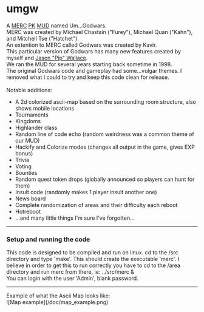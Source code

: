 umgw
====

A <a href="http://en.wikipedia.org/wiki/Merc_(MUD)">MERC</a> <a href="http://en.wikipedia.org/wiki/Player_killing#Player_killing">PK</a> <a href="http://en.wikipedia.org/wiki/MUD">MUD</a> named Um...Godwars.
<br>
MERC was created by Michael Chastain ("Furey"), Michael Quan ("Kahn"), and Mitchell Tse ("Hatchet").
<br>
An extention to MERC called Godwars was created by Kavir.
<br>
This particular version of Godwars has many new features created by myself and <a href="https://github.com/piptastic">Jason "Pip" Wallace</a>.
<br>
We ran the MUD for several years starting back sometime in 1998.
<br>
The original Godwars code and gameplay had some...vulgar themes.  I removed what I could to try and keep this code clean for release.
<br>
<br>
Notable additions:
<ul>
  <li>A 2d colorized ascii-map based on the surrounding room structure, also shows mobile locations</li>
  <li>Tournaments</li>
  <li>Kingdoms</li>
	<li>Highlander class</li>
  <li>Random line of code echo (random weirdness was a common theme of our MUD)</li>
	<li>Hackify and Colorize modes (changes all output in the game, gives EXP bonus)</li>
  <li>Trivia</li>
  <li>Voting</li>
  <li>Bounties</li>
  <li>Random quest token drops (globally announced so players can hunt for them)</li>
  <li>Insult code (randomly makes 1 player insult another one)</li>
  <li>News board</li>
  <li>Complete randomization of areas and their difficulty each reboot</li>
  <li>Hotreboot</li>
  <li>...and many little things I'm sure I've forgotten...</li>
</ul>

<hr>
<h3>Setup and running the code</h3>
This code is designed to be compiled and run on linux.  cd to the /src directory and type 'make'.  
This should create the executable 'merc'.  I believe in order to get this to run correctly you have
to cd to the /area directory and run merc from there, ie: ../src/merc &
<br>
You can login with the user 'Admin', blank password.

<hr>
Example of what the Ascii Map looks like:
<br>
![Map example](/doc/map_example.png)



